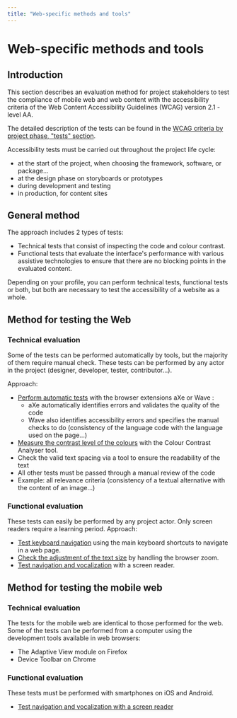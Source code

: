 ```yaml
---
title: "Web-specific methods and tools"
---
```


# Web-specific methods and tools

## Introduction
This section describes an evaluation method for project stakeholders to test the compliance of mobile web and web content with the accessibility criteria of the Web Content Accessibility Guidelines (<abbr>WCAG</abbr>) version 2.1 - level AA.  

The detailed description of the tests can be found in the <a href="../wcag-criteria-by-project-phase/">WCAG criteria by project phase, "tests" section</a>.  

Accessibility tests must be carried out throughout the project life cycle:
- at the start of the project, when choosing the framework, software, or package...
- at the design phase on storyboards or prototypes
- during development and testing
- in production, for content sites

## General method
The approach includes 2 types of tests:
- Technical tests that consist of inspecting the code and colour contrast.
- Functional tests that evaluate the interface's performance with various <abbr>assistive technologies</abbr> to ensure that there are no blocking points in the evaluated content.  

Depending on your profile, you can perform technical tests, functional tests or both, but both are necessary to test the accessibility of a website as a whole.
## Method for testing the Web
### Technical evaluation 
Some of the tests can be performed automatically by tools, but the majority of them require manual check. These tests can be performed by any actor in the project (designer, developer, tester, contributor...).  

Approach:
- [Perform automatic tests](./browser-extensions/) with the browser extensions aXe or Wave :
    - aXe automatically identifies errors and validates the quality of the code
    - Wave also identifies accessibility errors and specifies the manual checks to do (consistency of the language code with the language used on the page...)
- [Measure the contrast level of the colours](./color-contrast-level/) with the Colour Contrast Analyser tool.
- Check the valid text spacing via a tool to ensure the readability of the text
- All other tests must be passed through a manual review of the code
- Example: all relevance criteria (consistency of a textual alternative with the content of an image...)

### Functional evaluation
These tests can easily be performed by any project actor. Only screen readers require a learning period.
Approach:
- [Test keyboard navigation](./keyboard-navigation/) using the main keyboard shortcuts to navigate in a web page.
- [Check the adjustment of the text size](./text-zoom/) by handling the browser zoom.
- [Test navigation and vocalization](./navigating-with-a-screen-reader/) with a screen reader.

## Method for testing the mobile web
### Technical evaluation
The tests for the mobile web are identical to those performed for the web. Some of the tests can be performed from a computer using the development tools available in web browsers:
- The Adaptive View module on Firefox
- Device Toolbar on Chrome

### Functional evaluation
These tests must be performed with smartphones on iOS and Android.
- [Test navigation and vocalization with a screen reader](../../mobile/screen-readers/)
